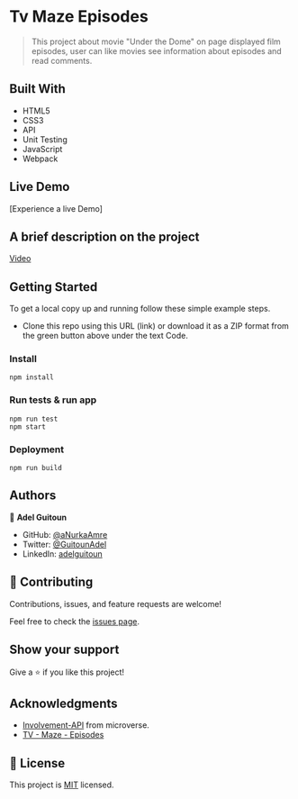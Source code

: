# Tv Maze Episodes

>This project about movie "Under the Dome" on page displayed film episodes, user can like movies see information about episodes and read comments.


## Built With

- HTML5
- CSS3
- API
- Unit Testing
- JavaScript
- Webpack

## Live Demo 
[Experience a live Demo]

## A brief description on the project
[Video](https://www.loom.com/share/e6604d3cda3a4533ab1aab99089ce734)

## Getting Started
To get a local copy up and running follow these simple example steps.

- Clone this repo using this URL (link) or download it as a ZIP format from the green button above under the text Code.

### Install
```shell
npm install
```

### Run tests & run app
```shell
npm run test
npm start
```

### Deployment
```shell
npm run build
```

## Authors

👤 **Adel Guitoun**

- GitHub: [@aNurkaAmre](https://github.com/NurkaAmre)
- Twitter: [@GuitounAdel](https://twitter.com/AmreNurgul)
- LinkedIn: [adelguitoun](https://www.linkedin.com/in/amre-nurgul/)


## 🤝 Contributing

Contributions, issues, and feature requests are welcome!

Feel free to check the [issues page](../../issues/).

## Show your support

Give a ⭐️ if you like this project!

## Acknowledgments

- [Involvement-API](https://us-central1-involvement-api.cloudfunctions.net/capstoneApi/) from microverse.
- [TV - Maze - Episodes](https://api.tvmaze.com/seasons/1/episodes)

## 📝 License

This project is [MIT](./MIT.md) licensed.